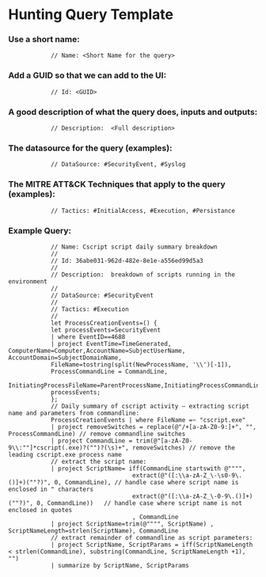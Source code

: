 # Hunting Query Template

### Use a short name:
				// Name: <Short Name for the query>

### Add a GUID so that we can add to the UI:
				// Id: <GUID>

### A good description of what the query does, inputs and outputs:
				// Description:  <Full description>
				
### The datasource for the query (examples):
				// DataSource: #SecurityEvent, #Syslog

### The MITRE ATT&CK Techniques that apply to the query (examples):
				// Tactics: #InitialAccess, #Execution, #Persistance
								
### Example Query:
				// Name: Cscript script daily summary breakdown
				//
				// Id: 36abe031-962d-482e-8e1e-a556ed99d5a3
				//
				// Description:  breakdown of scripts running in the environment
				//
				// DataSource: #SecurityEvent
				//
				// Tactics: #Execution
				//
				let ProcessCreationEvents=() {
				let processEvents=SecurityEvent
				| where EventID==4688
				| project EventTime=TimeGenerated, ComputerName=Computer,AccountName=SubjectUserName, AccountDomain=SubjectDomainName,
				FileName=tostring(split(NewProcessName, '\\')[-1]),
				ProcessCommandLine = CommandLine, 
				InitiatingProcessFileName=ParentProcessName,InitiatingProcessCommandLine="",InitiatingProcessParentFileName="";
				processEvents;
				};
				// Daily summary of cscript activity – extracting script name and parameters from commandline:
				ProcessCreationEvents | where FileName =~ "cscript.exe"
				| project removeSwitches = replace(@"/+[a-zA-Z0-9:]+", "", ProcessCommandLine) // remove commandline switches
				| project CommandLine = trim(@"[a-zA-Z0-9\\:""]*cscript(.exe)?("")?(\s)+", removeSwitches) // remove the leading cscript.exe process name 
				// extract the script name: 
				| project ScriptName= iff(CommandLine startswith @"""", 
				                       extract(@"([:\\a-zA-Z_\-\s0-9\.()]+)(""?)", 0, CommandLine), // handle case where script name is enclosed in " characters
				                       extract(@"([:\\a-zA-Z_\-0-9\.()]+)(""?)", 0, CommandLine))   // handle case where script name is not enclosed in quotes                    
				                       , CommandLine 
				| project ScriptName=trim(@"""", ScriptName) , ScriptNameLength=strlen(ScriptName), CommandLine 
				// extract remainder of commandline as script parameters: 
				| project ScriptName, ScriptParams = iff(ScriptNameLength < strlen(CommandLine), substring(CommandLine, ScriptNameLength +1), "")
				| summarize by ScriptName, ScriptParams 